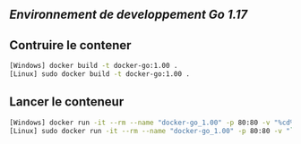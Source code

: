 ## _Environnement de developpement Go 1.17_

## Contruire le contener
```bash
[Windows] docker build -t docker-go:1.00 .
[Linux] sudo docker build -t docker-go:1.00 .
 ```

 ## Lancer le conteneur
```bash 
[Windows] docker run -it --rm --name "docker-go_1.00" -p 80:80 -v "%cd%/go":/go docker-go:1.00
[Linux] sudo docker run -it --rm --name "docker-go_1.00" -p 80:80 -v "`pwd`/go":/go docker-go:1.00
```